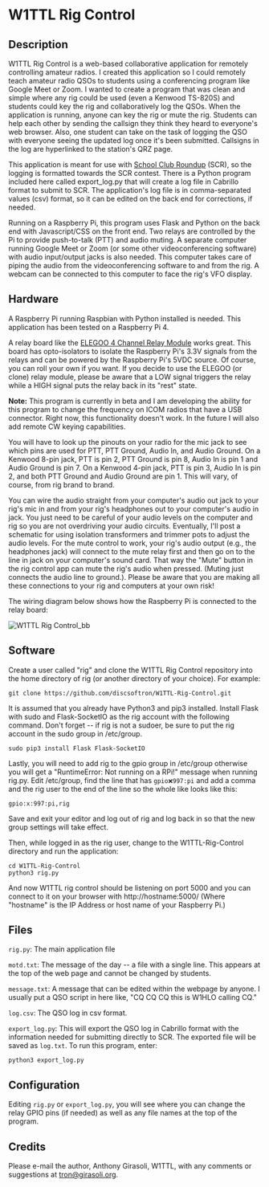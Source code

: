 # W1TTL Rig Control

## Description
W1TTL Rig Control is a web-based collaborative application for remotely controlling amateur radios.  I created this application so I could remotely teach amateur radio QSOs to students using a conferencing program like Google Meet or Zoom.  I wanted to create a program that was clean and simple where any rig could be used (even a Kenwood TS-820S) and students could key the rig and collaboratively log the QSOs.  When the application is running, anyone can key the rig or mute the rig.  Students can help each other by sending the callsign they think they heard to everyone's web browser.  Also, one student can take on the task of logging the QSO with everyone seeing the updated log once it's been submitted.  Callsigns in the log are hyperlinked to the station's QRZ page.

This application is meant for use with [School Club Roundup](http://www.arrl.org/school-club-roundup) (SCR), so the logging is formatted towards the SCR contest.  There is a Python program included here called export_log.py that will create a log file in Cabrillo format to submit to SCR.  The application's log file is in comma-separated values (csv) format, so it can be edited on the back end for corrections, if needed.

Running on a Raspberry Pi, this program uses Flask and Python on the back end with Javascript/CSS on the front end.  Two relays are controlled by the Pi to provide push-to-talk (PTT) and audio muting.  A separate computer running Google Meet or Zoom (or some other videoconferencing software) with audio input/output jacks is also needed.  This computer takes care of piping the audio from the videoconferencing software to and from the rig.  A webcam can be connected to this computer to face the rig's VFO display.

## Hardware

A Raspberry Pi running Raspbian with Python installed is needed.  This application has been tested on a Raspberry Pi 4.

A relay board like the [ELEGOO 4 Channel Relay Module](https://www.amazon.com/ELEGOO-Channel-Optocoupler-Arduino-Raspberry/dp/B01HEQF5HU/) works great.  This board has opto-isolators to isolate the Raspberry Pi's 3.3V signals from the relays and can be powered by the Raspberry Pi's 5VDC source.  Of course, you can roll your own if you want.  If you decide to use the ELEGOO (or clone) relay module, please be aware that a LOW signal triggers the relay while a HIGH signal puts the relay back in its "rest" state.

**Note:** This program is currently in beta and I am developing the ability for this program to change the frequency on ICOM radios that have a USB connector.  Right now, this functionality doesn't work.  In the future I will also add remote CW keying capabilities.

You will have to look up the pinouts on your radio for the mic jack to see which pins are used for PTT, PTT Ground, Audio In, and Audio Ground.  On a Kenwood 8-pin jack, PTT is pin 2, PTT Ground is pin 8, Audio In is pin 1 and Audio Ground is pin 7.  On a Kenwood 4-pin jack, PTT is pin 3, Audio In is pin 2, and both PTT Ground and Audio Ground are pin 1.  This will vary, of course, from rig brand to brand.  

You can wire the audio straight from your computer's audio out jack to your rig's mic in and from your rig's headphones out to your computer's audio in jack.  You just need to be careful of your audio levels on the computer and rig so you are not overdriving your audio circuits.  Eventually, I'll post a schematic for using isolation transformers and trimmer pots to adjust the audio levels.  For the mute control to work, your rig's audio output (e.g., the headphones jack) will connect to the mute relay first and then go on to the line in jack on your computer's sound card.  That way the "Mute" button in the rig control app can mute the rig's audio when pressed.  (Muting just connects the audio line to ground.). Please be aware that you are making all these connections to your rig and computers at your own risk!

The wiring diagram below shows how the Raspberry Pi is connected to the relay board:

![W1TTL Rig Control_bb](https://user-images.githubusercontent.com/12022870/104746606-827f9700-571d-11eb-9e74-5acac8fcab20.jpg)

## Software

Create a user called "rig" and clone the W1TTL Rig Control repository into the home directory of rig (or another directory of your choice).  For example:

    git clone https://github.com/discsoftron/W1TTL-Rig-Control.git
    
It is assumed that you already have Python3 and pip3 installed.  Install Flask with sudo and Flask-SocketIO as the rig account with the following command.  Don't forget -- if rig is not a sudoer, be sure to put the rig account in the sudo group in /etc/group.

    sudo pip3 install Flask Flask-SocketIO

Lastly, you will need to add rig to the gpio group in /etc/group otherwise you will get a "RuntimeError: Not running on a RPi!" message when running rig.py.  Edit /etc/group, find the line that has <code>gpio:x:997:pi</code> and add a comma and the rig user to the end of the line so the whole like looks like this:

    gpio:x:997:pi,rig
    
Save and exit your editor and log out of rig and log back in so that the new group settings will take effect.

Then, while logged in as the rig user, change to the W1TTL-Rig-Control directory and run the application:

    cd W1TTL-Rig-Control
    python3 rig.py
  
And now W1TTL rig control should be listening on port 5000 and you can connect to it on your browser with http://hostname:5000/ (Where "hostname" is the IP Address or host name of your Raspberry Pi.)

## Files

`rig.py`: The main application file

`motd.txt`: The message of the day -- a file with a single line.  This appears at the top of the web page and cannot be changed by students.

`message.txt`: A message that can be edited within the webpage by anyone.  I usually put a QSO script in here like, "CQ CQ CQ this is W1HLO calling CQ."

`log.csv`: The QSO log in csv format.

`export_log.py`: This will export the QSO log in Cabrillo format with the information needed for submitting directly to SCR.  The exported file will be saved as `log.txt`.  To run this program, enter:
    
    python3 export_log.py

## Configuration

Editing `rig.py` or `export_log.py`, you will see where you can change the relay GPIO pins (if needed) as well as any file names at the top of the program.

## Credits

Please e-mail the author, Anthony Girasoli, W1TTL, with any comments or suggestions at tron@girasoli.org.
